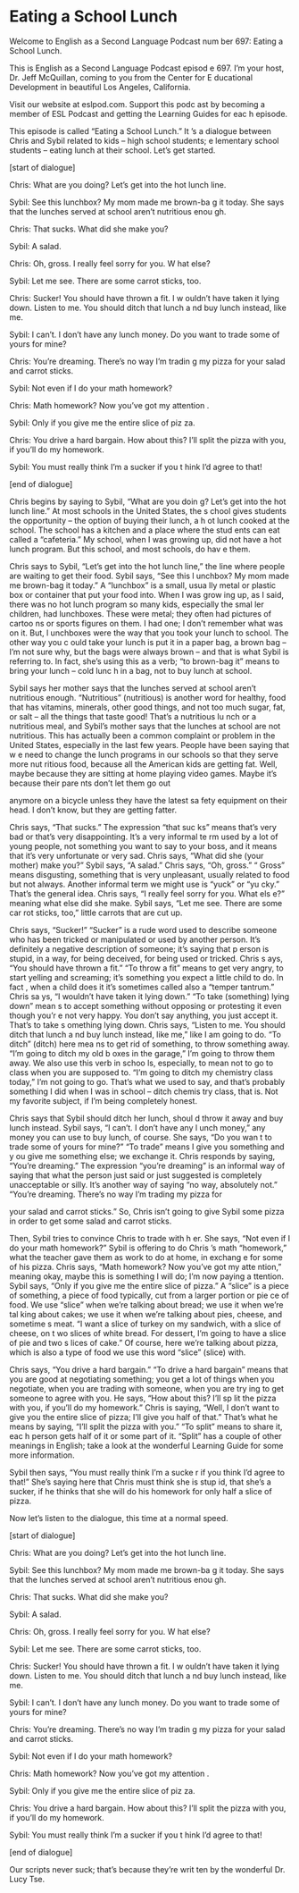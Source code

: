 # Eating a School Lunch

Welcome to English as a Second Language Podcast num ber 697: Eating a School Lunch.

This is English as a Second Language Podcast episod e 697.  I’m your host, Dr. Jeff McQuillan, coming to you from the Center for E ducational Development in beautiful Los Angeles, California.

Visit our website at eslpod.com.  Support this podc ast by becoming a member of ESL Podcast and getting the Learning Guides for eac h episode.

This episode is called “Eating a School Lunch.”  It ’s a dialogue between Chris and Sybil related to kids – high school students; e lementary school students – eating lunch at their school.  Let’s get started.

[start of dialogue]

Chris:  What are you doing?  Let’s get into the hot  lunch line.

Sybil:  See this lunchbox?  My mom made me brown-ba g it today.  She says that the lunches served at school aren’t nutritious enou gh.

Chris:  That sucks.  What did she make you?

Sybil:  A salad.

Chris:  Oh, gross.  I really feel sorry for you.  W hat else?

Sybil:  Let me see.  There are some carrot sticks, too.

Chris:  Sucker!  You should have thrown a fit.  I w ouldn’t have taken it lying down.  Listen to me.  You should ditch that lunch a nd buy lunch instead, like me.

Sybil:  I can’t.  I don’t have any lunch money.  Do  you want to trade some of yours for mine?

Chris:  You’re dreaming.  There’s no way I’m tradin g my pizza for your salad and carrot sticks.

Sybil:  Not even if I do your math homework?

Chris:  Math homework?  Now you’ve got my attention .

Sybil:  Only if you give me the entire slice of piz za.

Chris:  You drive a hard bargain.  How about this?  I’ll split the pizza with you, if you’ll do my homework.

Sybil:  You must really think I’m a sucker if you t hink I’d agree to that!

[end of dialogue]

Chris begins by saying to Sybil, “What are you doin g?  Let’s get into the hot lunch line.”  At most schools in the United States, the s chool gives students the opportunity – the option of buying their lunch, a h ot lunch cooked at the school. The school has a kitchen and a place where the stud ents can eat called a “cafeteria.”  My school, when I was growing up, did  not have a hot lunch program.  But this school, and most schools, do hav e them.

Chris says to Sybil, “Let’s get into the hot lunch line,” the line where people are waiting to get their food.  Sybil says, “See this l unchbox?  My mom made me brown-bag it today.”  A “lunchbox” is a small, usua lly metal or plastic box or container that put your food into.  When I was grow ing up, as I said, there was no hot lunch program so many kids, especially the smal ler children, had lunchboxes. These were metal; they often had pictures of cartoo ns or sports figures on them. I had one; I don’t remember what was on it.  But, l unchboxes were the way that you took your lunch to school.  The other way you c ould take your lunch is put it in a paper bag, a brown bag – I’m not sure why, but  the bags were always brown – and that is what Sybil is referring to.  In fact,  she’s using this as a verb; “to brown-bag it” means to bring your lunch – cold lunc h in a bag, not to buy lunch at school.

Sybil says her mother says that the lunches served at school aren’t nutritious enough.  “Nutritious” (nutritious) is another word for healthy, food that has vitamins, minerals, other good things, and not too much sugar, fat, or salt – all the things that taste good!  That’s a nutritious lu nch or a nutritious meal, and Sybil’s mother says that the lunches at school are not nutritious.  This has actually been a common complaint or problem in the United States, especially in the last few years.  People have been saying that w e need to change the lunch programs in our schools so that they serve more nut ritious food, because all the American kids are getting fat.  Well, maybe because  they are sitting at home playing video games.  Maybe it’s because their pare nts don’t let them go out

anymore on a bicycle unless they have the latest sa fety equipment on their head. I don’t know, but they are getting fatter.

Chris says, “That sucks.”  The expression “that suc ks” means that’s very bad or that’s very disappointing.  It’s a very informal te rm used by a lot of young people, not something you want to say to your boss, and it means that it’s very unfortunate or very sad.  Chris says, “What did she  (your mother) make you?” Sybil says, “A salad.”  Chris says, “Oh, gross.”  “ Gross” means disgusting, something that is very unpleasant, usually related to food but not always. Another informal term we might use is “yuck” or “yu cky.”  That’s the general idea. Chris says, “I really feel sorry for you.  What els e?” meaning what else did she make.  Sybil says, “Let me see.  There are some car rot sticks, too,” little carrots that are cut up.

Chris says, “Sucker!”  “Sucker” is a rude word used  to describe someone who has been tricked or manipulated or used by another person.  It’s definitely a negative description of someone; it’s saying that p erson is stupid, in a way, for being deceived, for being used or tricked.  Chris s ays, “You should have thrown a fit.”  “To throw a fit” means to get very angry, to  start yelling and screaming; it’s something you expect a little child to do.  In fact , when a child does it it’s sometimes called also a “temper tantrum.”  Chris sa ys, “I wouldn’t have taken it lying down.”  “To take (something) lying down” mean s to accept something without opposing or protesting it even though you’r e not very happy.  You don’t say anything, you just accept it.  That’s to take s omething lying down.  Chris says, “Listen to me.  You should ditch that lunch a nd buy lunch instead, like me,” like I am going to do.  “To ditch” (ditch) here mea ns to get rid of something, to throw something away.  “I’m going to ditch my old b oxes in the garage,” I’m going to throw them away.  We also use this verb in schoo ls, especially, to mean not to go to class when you are supposed to.  “I’m going to ditch my chemistry class today,” I’m not going to go.  That’s what we used to say, and that’s probably something I did when I was in school – ditch chemis try class, that is.  Not my favorite subject, if I’m being completely honest.

Chris says that Sybil should ditch her lunch, shoul d throw it away and buy lunch instead.  Sybil says, “I can’t.  I don’t have any l unch money,” any money you can use to buy lunch, of course.  She says, “Do you wan t to trade some of yours for mine?”  “To trade” means I give you something and y ou give me something else; we exchange it.  Chris responds by saying, “You’re dreaming.”  The expression “you’re dreaming” is an informal way of saying that  what the person just said or just suggested is completely unacceptable or silly.   It’s another way of saying “no way, absolutely not.”  “You’re dreaming.  There’s no way I’m trading my pizza for

your salad and carrot sticks.”  So, Chris isn’t going to give Sybil some pizza in order to get some salad and carrot sticks.

Then, Sybil tries to convince Chris to trade with h er.  She says, “Not even if I do your math homework?”  Sybil is offering to do Chris ’s math “homework,” what the teacher gave them as work to do at home, in exchang e for some of his pizza. Chris says, “Math homework?  Now you’ve got my atte ntion,” meaning okay, maybe this is something I will do; I’m now paying a ttention.  Sybil says, “Only if you give me the entire slice of pizza.”  A “slice” is a piece of something, a piece of food typically, cut from a larger portion or pie ce of food.  We use “slice” when we’re talking about bread; we use it when we’re tal king about cakes; we use it when we’re talking about pies, cheese, and sometime s meat.  “I want a slice of turkey on my sandwich, with a slice of cheese, on t wo slices of white bread.  For dessert, I’m going to have a slice of pie and two s lices of cake.”  Of course, here we’re talking about pizza, which is also a type of food we use this word “slice” (slice) with.

Chris says, “You drive a hard bargain.”  “To drive a hard bargain” means that you are good at negotiating something; you get a lot of  things when you negotiate, when you are trading with someone, when you are try ing to get someone to agree with you.  He says, “How about this?  I’ll sp lit the pizza with you, if you’ll do my homework.”  Chris is saying, “Well, I don’t want  to give you the entire slice of pizza; I’ll give you half of that.”  That’s what he  means by saying, “I’ll split the pizza with you.”  “To split” means to share it, eac h person gets half of it or some part of it.  “Split” has a couple of other meanings  in English; take a look at the wonderful Learning Guide for some more information.

Sybil then says, “You must really think I’m a sucke r if you think I’d agree to that!” She’s saying here that Chris must think she is stup id, that she’s a sucker, if he thinks that she will do his homework for only half a slice of pizza.

Now let’s listen to the dialogue, this time at a normal speed.

[start of dialogue]

Chris:  What are you doing?  Let’s get into the hot  lunch line.

Sybil:  See this lunchbox?  My mom made me brown-ba g it today.  She says that the lunches served at school aren’t nutritious enou gh.

Chris:  That sucks.  What did she make you?

Sybil:  A salad.

Chris:  Oh, gross.  I really feel sorry for you.  W hat else?

Sybil:  Let me see.  There are some carrot sticks, too.

Chris:  Sucker!  You should have thrown a fit.  I w ouldn’t have taken it lying down.  Listen to me.  You should ditch that lunch a nd buy lunch instead, like me.

Sybil:  I can’t.  I don’t have any lunch money.  Do  you want to trade some of yours for mine?

Chris:  You’re dreaming.  There’s no way I’m tradin g my pizza for your salad and carrot sticks.

Sybil:  Not even if I do your math homework?

Chris:  Math homework?  Now you’ve got my attention .

Sybil:  Only if you give me the entire slice of piz za.

Chris:  You drive a hard bargain.  How about this?  I’ll split the pizza with you, if you’ll do my homework.

Sybil:  You must really think I’m a sucker if you t hink I’d agree to that!

[end of dialogue]

Our scripts never suck; that’s because they’re writ ten by the wonderful Dr. Lucy Tse.






